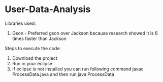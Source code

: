 # User-Data-Analysis

Libraries used:
1) Gson - Preferred gson over Jackson because research showed it is 6 times faster than Jackson

Steps to execute the code:
1) Download the project
2) Run in your eclipse
3) If eclipse is not installed you can run following command javac ProcessData.java and then run java ProcessData
